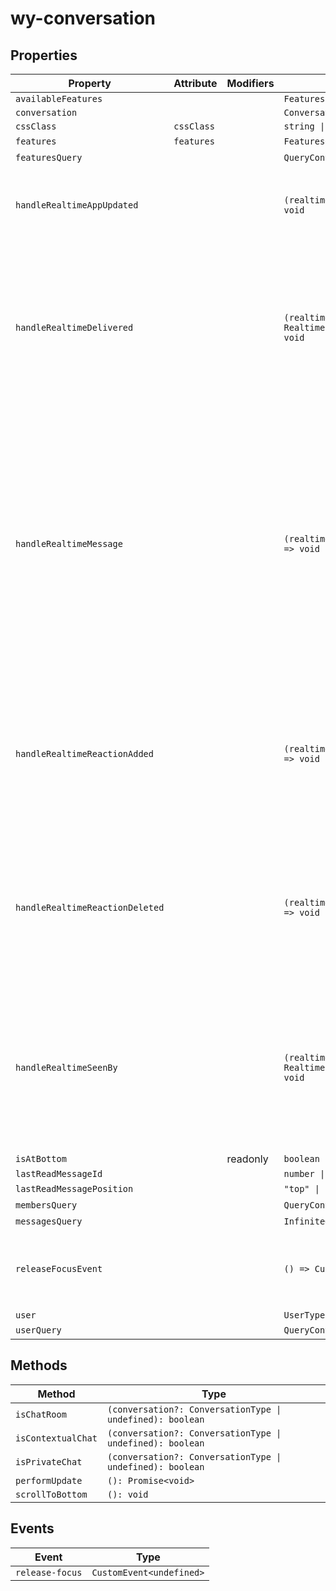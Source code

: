 # wy-conversation

## Properties

| Property                        | Attribute  | Modifiers | Type                                             | Default                                          | Description                                  |
|---------------------------------|------------|-----------|--------------------------------------------------|--------------------------------------------------|----------------------------------------------|
| `availableFeatures`             |            |           | `FeaturesListType \| undefined`                  |                                                  |                                              |
| `conversation`                  |            |           | `ConversationType \| undefined`                  |                                                  |                                              |
| `cssClass`                      | `cssClass` |           | `string \| undefined`                            |                                                  |                                              |
| `features`                      | `features` |           | `FeaturesConfigType`                             | {}                                               |                                              |
| `featuresQuery`                 |            |           | `QueryController<FeaturesListType>`              | "new QueryController<FeaturesListType>(this)"    |                                              |
| `handleRealtimeAppUpdated`      |            |           | `(realtimeEvent: RealtimeAppEventType) => void`  | "(realtimeEvent: RealtimeAppEventType) => {\n    if (!this.conversation \|\| realtimeEvent.app.id !== this.conversation.id) {\n      return;\n    }\n\n    this.conversationTitle = this.conversationTitleInput = realtimeEvent.app.display_name;\n  }" |                                              |
| `handleRealtimeDelivered`       |            |           | `(realtimeEvent: RealtimeConversationDeliveredEventType) => void` | "(realtimeEvent: RealtimeConversationDeliveredEventType) => {\n    if (\n      !this.weavyContext \|\|\n      !this.conversation \|\|\n      realtimeEvent.actor.id === this.user!.id \|\|\n      realtimeEvent.conversation.id !== this.conversation!.id\n    ) {\n      return;\n    }\n\n    updateCacheItem(\n      this.weavyContext.queryClient,\n      [\"members\", this.conversation.id],\n      realtimeEvent.actor.id,\n      (item: MemberType) => {\n        item.delivered_at = realtimeEvent.delivered_at;\n      }\n    );\n  }" |                                              |
| `handleRealtimeMessage`         |            |           | `(realtimeEvent: RealtimeMessageEventType) => void` | "(realtimeEvent: RealtimeMessageEventType) => {\n    if (\n      !this.weavyContext \|\|\n      !this.conversation \|\|\n      !this.user \|\|\n      realtimeEvent.message.app_id !== this.conversation.id \|\|\n      realtimeEvent.message.created_by_id === this.user.id\n    ) {\n      return;\n    }\n\n    realtimeEvent.message.created_by = realtimeEvent.actor;\n    addCacheItem(this.weavyContext.queryClient, [\"messages\", this.conversation.id], realtimeEvent.message);\n\n    // mark as read\n    if (!this.isContextualChat()) {\n      this.markConversationMutation?.mutate({\n        id: this.conversation!.id,\n        markAsRead: true,\n        messageId: realtimeEvent.message.id,\n      });\n    }\n\n    // display toast\n    if (!this.isAtBottom && !this.lastReadMessageId) {\n      this.lastReadMessageId = realtimeEvent.message.id;\n      this.lastReadMessagePosition = \"top\";\n    }\n  }" |                                              |
| `handleRealtimeReactionAdded`   |            |           | `(realtimeEvent: RealtimeReactionEventType) => void` | "(realtimeEvent: RealtimeReactionEventType) => {\n    if (!this.weavyContext \|\| !this.user \|\| !this.conversation \|\| realtimeEvent.actor.id === this.user.id) {\n      return;\n    }\n\n    updateCacheItem(\n      this.weavyContext.queryClient,\n      [\"messages\", this.conversation.id],\n      realtimeEvent.entity.id,\n      (item: MessageType) => {\n        item.reactions = [\n          ...(item.reactions \|\| []),\n          { content: realtimeEvent.reaction, created_by_id: realtimeEvent.actor.id },\n        ];\n      }\n    );\n  }" |                                              |
| `handleRealtimeReactionDeleted` |            |           | `(realtimeEvent: RealtimeReactionEventType) => void` | "(realtimeEvent: RealtimeReactionEventType) => {\n    if (!this.weavyContext \|\| !this.conversation \|\| !this.user \|\| realtimeEvent.actor.id === this.user.id) {\n      return;\n    }\n    updateCacheItem(\n      this.weavyContext.queryClient,\n      [\"messages\", this.conversation.id],\n      realtimeEvent.entity.id,\n      (item: MessageType) => {\n        item.reactions = item.reactions.filter((item) => item.created_by_id !== realtimeEvent.actor.id);\n      }\n    );\n  }" |                                              |
| `handleRealtimeSeenBy`          |            |           | `(realtimeEvent: RealtimeConversationMarkedEventType) => void` | "(realtimeEvent: RealtimeConversationMarkedEventType) => {\n    if (\n      !this.weavyContext \|\|\n      !this.conversation \|\|\n      this.isContextualChat() \|\|\n      realtimeEvent.conversation.id !== this.conversation.id\n    ) {\n      return;\n    }\n\n    updateCacheItem(\n      this.weavyContext.queryClient,\n      [\"members\", this.conversation.id],\n      realtimeEvent.actor.id,\n      (item: MemberType) => {\n        item.marked_id = realtimeEvent.marked_id;\n        item.marked_at = realtimeEvent.marked_at;\n      }\n    );\n  }" |                                              |
| `isAtBottom`                    |            | readonly  | `boolean`                                        |                                                  |                                              |
| `lastReadMessageId`             |            |           | `number \| undefined`                            |                                                  |                                              |
| `lastReadMessagePosition`       |            |           | `"top" \| "bottom"`                              | "bottom"                                         |                                              |
| `membersQuery`                  |            |           | `QueryController<MembersResultType>`             | "new QueryController<MembersResultType>(this)"   |                                              |
| `messagesQuery`                 |            |           | `InfiniteQueryController<MessagesResultType>`    | "new InfiniteQueryController<MessagesResultType>(this)" |                                              |
| `releaseFocusEvent`             |            |           | `() => CustomEvent<undefined>`                   | "() => new CustomEvent<undefined>(\"release-focus\", { bubbles: true, composed: true })" | A keyboard-consuming element releases focus. |
| `user`                          |            |           | `UserType \| undefined`                          |                                                  |                                              |
| `userQuery`                     |            |           | `QueryController<UserType>`                      | "new QueryController<UserType>(this)"            |                                              |

## Methods

| Method             | Type                                             |
|--------------------|--------------------------------------------------|
| `isChatRoom`       | `(conversation?: ConversationType \| undefined): boolean` |
| `isContextualChat` | `(conversation?: ConversationType \| undefined): boolean` |
| `isPrivateChat`    | `(conversation?: ConversationType \| undefined): boolean` |
| `performUpdate`    | `(): Promise<void>`                              |
| `scrollToBottom`   | `(): void`                                       |

## Events

| Event           | Type                     |
|-----------------|--------------------------|
| `release-focus` | `CustomEvent<undefined>` |
